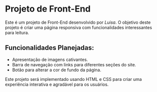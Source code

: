 # Projeto de Front-End

Este é um projeto de Front-End desenvolvido por *Luisa*. O objetivo deste projeto é criar uma página responsiva com funcionalidades interessantes para leitura.

## Funcionalidades Planejadas:
- Apresentação de imagens cativantes.
- Barra de navegação com links para diferentes seções do site.
- Botão para alterar a cor de fundo da página.

Este projeto será implementado usando HTML e CSS para criar uma experiência interativa e agradável para os usuários.
